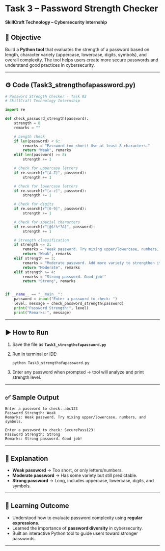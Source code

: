 # Task 3 – Password Strength Checker

**SkillCraft Technology – Cybersecurity Internship**

## 📌 Objective

Build a **Python tool** that evaluates the strength of a password based on length, character variety (uppercase, lowercase, digits, symbols), and overall complexity. The tool helps users create more secure passwords and understand good practices in cybersecurity.

---

## ⚙️ Code (Task3_strengthofapassword.py)

```python
# Password Strength Checker - Task 03
# SkillCraft Technology Internship

import re

def check_password_strength(password):
    strength = 0
    remarks = ""

    # Length check
    if len(password) < 6:
        remarks = "Password too short! Use at least 8 characters."
        return "Weak", remarks
    elif len(password) >= 8:
        strength += 1

    # Check for uppercase letters
    if re.search(r"[A-Z]", password):
        strength += 1

    # Check for lowercase letters
    if re.search(r"[a-z]", password):
        strength += 1

    # Check for digits
    if re.search(r"[0-9]", password):
        strength += 1

    # Check for special characters
    if re.search(r"[@$!%*?&]", password):
        strength += 1

    # Strength classification
    if strength <= 2:
        remarks = "Weak password. Try mixing upper/lowercase, numbers, and symbols."
        return "Weak", remarks
    elif strength == 3:
        remarks = "Moderate password. Add more variety to strengthen it."
        return "Moderate", remarks
    elif strength >= 4:
        remarks = "Strong password. Good job!"
        return "Strong", remarks


if __name__ == "__main__":
    password = input("Enter a password to check: ")
    level, message = check_password_strength(password)
    print("Password Strength:", level)
    print("Remarks:", message)
```

---

## ▶️ How to Run

1. Save the file as **`Task3_strengthofapassword.py`**
2. Run in terminal or IDE:

   ```bash
   python Task3_strengthofapassword.py
   ```
3. Enter any password when prompted → tool will analyze and print strength level.

---

## ✅ Sample Output

```
Enter a password to check: abc123
Password Strength: Weak
Remarks: Weak password. Try mixing upper/lowercase, numbers, and symbols.
```

```
Enter a password to check: SecurePass123!
Password Strength: Strong
Remarks: Strong password. Good job!
```

---

## 📖 Explanation

* **Weak password** → Too short, or only letters/numbers.
* **Moderate password** → Has some variety but still predictable.
* **Strong password** → Long, includes uppercase, lowercase, digits, and symbols.

---

## 🔐 Learning Outcome

* Understood how to evaluate password complexity using **regular expressions**.
* Learned the importance of **password diversity** in cybersecurity.
* Built an interactive Python tool to guide users toward stronger passwords.

---
